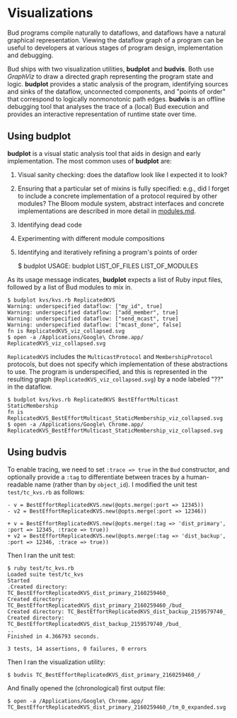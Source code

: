 # Visualizations

Bud programs compile naturally to dataflows, and dataflows have a natural
graphical representation.  Viewing the dataflow graph of a program can be useful
to developers at various stages of program design, implementation and debugging.

Bud ships with two visualization utilities, __budplot__ and __budvis__.  Both
use _GraphViz_ to draw a directed graph representing the program state and
logic.  __budplot__ provides a static analysis of the program, identifying
sources and sinks of the dataflow, unconnected components, and "points of order"
that correspond to logically nonmonotonic path edges. __budvis__ is an offline
debugging tool that analyses the trace of a (local) Bud execution and provides
an interactive representation of runtime state over time.

## Using budplot

__budplot__ is a visual static analysis tool that aids in design and early
implementation.  The most common uses of __budplot__ are:

1. Visual sanity checking: does the dataflow look like I expected it to look?
2. Ensuring that a particular set of mixins is fully specified: e.g., did I forget to include a concrete implementation of a protocol required by other modules?
   The Bloom module system, abstract interfaces and concrete implementations are described in more detail in [modules.md](modules.md).
3. Identifying dead code
4. Experimenting with different module compositions
5. Identifying and iteratively refining a program's points of order

    $ budplot
    USAGE:
    budplot LIST_OF_FILES LIST_OF_MODULES

As its usage message indicates, __budplot__ expects a list of Ruby input files,
followed by a list of Bud modules to mix in.

    $ budplot kvs/kvs.rb ReplicatedKVS
    Warning: underspecified dataflow: ["my_id", true]
    Warning: underspecified dataflow: ["add_member", true]
    Warning: underspecified dataflow: ["send_mcast", true]
    Warning: underspecified dataflow: ["mcast_done", false]
    fn is ReplicatedKVS_viz_collapsed.svg
    $ open -a /Applications/Google\ Chrome.app/ ReplicatedKVS_viz_collapsed.svg

`ReplicatedKVS` includes the `MulticastProtocol` and `MembershipProtocol`
protocols, but does not specify which implementation of these abstractions to
use.  The program is underspecified, and this is represented in the resulting
graph (`ReplicatedKVS_viz_collapsed.svg`) by a node labeled "??" in the
dataflow.

    $ budplot kvs/kvs.rb ReplicatedKVS BestEffortMulticast StaticMembership
    fn is ReplicatedKVS_BestEffortMulticast_StaticMembership_viz_collapsed.svg
    $ open -a /Applications/Google\ Chrome.app/ ReplicatedKVS_BestEffortMulticast_StaticMembership_viz_collapsed.svg

## Using budvis

To enable tracing, we need to set `:trace => true` in the `Bud` constructor, and optionally provide a `:tag` to differentiate between traces by a human-readable name (rather than by `object_id`).  I modified the unit test `test/tc_kvs.rb` as follows:

    - v = BestEffortReplicatedKVS.new(@opts.merge(:port => 12345))
    - v2 = BestEffortReplicatedKVS.new(@opts.merge(:port => 12346))

    + v = BestEffortReplicatedKVS.new(@opts.merge(:tag => 'dist_primary', :port => 12345, :trace => true))
    + v2 = BestEffortReplicatedKVS.new(@opts.merge(:tag => 'dist_backup', :port => 12346, :trace => true))


Then I ran the unit test:

    $ ruby test/tc_kvs.rb 
    Loaded suite test/tc_kvs
    Started
    .Created directory: TC_BestEffortReplicatedKVS_dist_primary_2160259460_
    Created directory: TC_BestEffortReplicatedKVS_dist_primary_2160259460_/bud_
    Created directory: TC_BestEffortReplicatedKVS_dist_backup_2159579740_
    Created directory: TC_BestEffortReplicatedKVS_dist_backup_2159579740_/bud_
    ..
    Finished in 4.366793 seconds.
    
    3 tests, 14 assertions, 0 failures, 0 errors

Then I ran the visualization utility:

    $ budvis TC_BestEffortReplicatedKVS_dist_primary_2160259460_/

And finally opened the (chronological) first output file:

    $ open -a /Applications/Google\ Chrome.app/ TC_BestEffortReplicatedKVS_dist_primary_2160259460_/tm_0_expanded.svg
